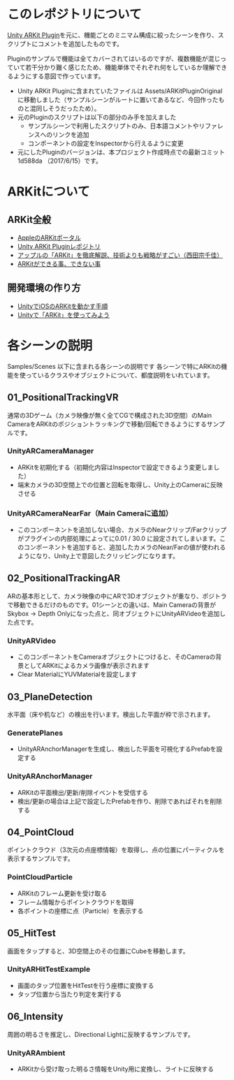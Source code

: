 # このレポジトリについて

[Unity ARKit Plugin](https://bitbucket.org/Unity-Technologies/unity-arkit-plugin)を元に、機能ごとのミニマム構成に絞ったシーンを作り、スクリプトにコメントを追加したものです。

Pluginのサンプルで機能は全てカバーされてはいるのですが、複数機能が混じっていて若干分かり難く感じたため、機能単体でそれぞれ何をしているか理解できるようにする意図で作っています。

- Unity ARKit Pluginに含まれていたファイルは Assets/ARKitPluginOriginal に移動しました（サンプルシーンがルートに置いてあるなど、今回作ったものと混同しそうだったため）。
- 元のPluginのスクリプトは以下の部分のみ手を加えました
  - サンプルシーンで利用したスクリプトのみ、日本語コメントやリファレンスへのリンクを追加
  - コンポーネントの設定をInspectorから行えるように変更
- 元にしたPluginのバージョンは、本プロジェクト作成時点での最新コミット 1d588da （2017/6/15）です。

# ARKitについて

## ARKit全般

- [AppleのARKitポータル](https://developer.apple.com/arkit/)
- [Unity ARKit Pluginレポジトリ](https://bitbucket.org/Unity-Technologies/unity-arkit-plugin)
- [アップルの「ARKit」を徹底解説、技術よりも戦略がすごい（西田宗千佳）](http://japanese.engadget.com/2017/06/21/arkit/)
- [ARKitができる事、できない事](http://qiita.com/arumani/items/6efad65a17e2eafde5a1)

## 開発環境の作り方

- [UnityでiOSのARKitを動かす手順](http://qiita.com/arumani/items/aac7372a171e441e1f16)
- [Unityで「ARKit」を使ってみよう](https://tech.sge.cyberagent.co.jp/gameengine/unity/arkit/)

# 各シーンの説明

Samples/Scenes 以下に含まれる各シーンの説明です
各シーンで特にARKitの機能を使っているクラスやオブジェクトについて、都度説明をいれています。

## 01_PositionalTrackingVR

通常の3Dゲーム（カメラ映像が無く全てCGで構成された3D空間）のMain CameraをARKitのポジショントラッキングで移動/回転できるようにするサンプルです。

### UnityARCameraManager

- ARKitを初期化する（初期化内容はInspectorで設定できるよう変更しました）
- 端末カメラの3D空間上での位置と回転を取得し、Unity上のCameraに反映させる

### UnityARCameraNearFar（Main Cameraに追加）

- このコンポーネントを追加しない場合、カメラのNearクリップ/Farクリップがプラグインの内部処理によってに0.01 / 30.0 に設定されてしまいます。このコンポーネントを追加すると、追加したカメラのNear/Farの値が使われるようになり、Unity上で意図したクリッピングになります。

## 02_PositionalTrackingAR

ARの基本形として、カメラ映像の中にARで3Dオブジェクトが重なり、ポジトラで移動できるだけのものです。01シーンとの違いは、Main Cameraの背景がSkybox → Depth Onlyになった点と、同オブジェクトにUnityARVideoを追加した点です。

### UnityARVideo

- このコンポーネントをCameraオブジェクトにつけると、そのCameraの背景としてARKitによるカメラ画像が表示されます
- Clear MaterialにYUVMaterialを設定します

## 03_PlaneDetection

水平面（床や机など）の検出を行います。検出した平面が枠で示されます。

### GeneratePlanes

- UnityARAnchorManagerを生成し、検出した平面を可視化するPrefabを設定する

### UnityARAnchorManager

- ARKitの平面検出/更新/削除イベントを受信する
- 検出/更新の場合は上記で設定したPrefabを作り、削除であればそれを削除する

## 04_PointCloud

ポイントクラウド（3次元の点座標情報）を取得し、点の位置にパーティクルを表示するサンプルです。

### PointCloudParticle

- ARKitのフレーム更新を受け取る
- フレーム情報からポイントクラウドを取得
- 各ポイントの座標に点（Particle）を表示する

## 05_HitTest

画面をタップすると、3D空間上のその位置にCubeを移動します。

### UnityARHitTestExample

- 画面のタップ位置をHitTestを行う座標に変換する
- タップ位置から当たり判定を実行する

## 06_Intensity

周囲の明るさを推定し、Directional Lightに反映するサンプルです。

### UnityARAmbient
- ARKitから受け取った明るさ情報をUnity用に変換し、ライトに反映する

